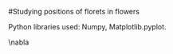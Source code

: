 #Studying positions of florets in flowers

Python libraries used: Numpy, Matplotlib.pyplot.

\nabla
